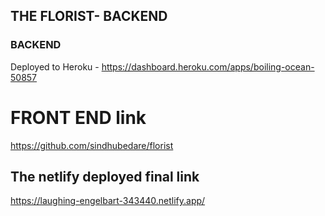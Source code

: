 ## THE FLORIST- BACKEND

### BACKEND
Deployed to Heroku - https://dashboard.heroku.com/apps/boiling-ocean-50857

# FRONT END link

https://github.com/sindhubedare/florist 

## The netlify deployed final link

https://laughing-engelbart-343440.netlify.app/